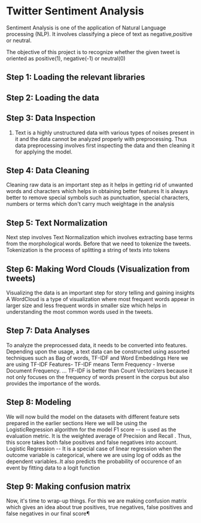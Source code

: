 # Twitter Sentiment Analysis
Sentiment Analysis is one of the application of Natural Language processing (NLP). It involves classifying a piece of text as negative,positive or neutral.

The objective of this project is to recognize whether the given tweet is oriented as positive(1), negative(-1) or neutral(0)

## Step 1: Loading the relevant libraries

## Step 2: Loading the data

## Step 3: Data Inspection
1. Text is a highly unstructured data with various types of noises present in it and the data cannot be analyzed properly with preprocessing. Thus data preprocessing involves first inspecting the data and then cleaning it for applying the model.

## Step 4: Data Cleaning
Cleaning raw data is an important step as it helps in getting rid of unwanted words and characters which helps in obtaining better features
It is always better to remove special symbols such as punctuation, special characters, numbers or terms which don't carry much weightage in the analysis

## Step 5: Text Normalization
Next step involves Text Normalization which involves extracting base terms from the morphological words. Before that we need to tokenize the tweets. Tokenization is the process of splitting a string of texts into tokens

## Step 6: Making Word Clouds (Visualization from tweets)
Visualizing the data is an important step for story telling and gaining insights
A WordCloud is a type of visualization where most frequent words appear in larger size and less frequent words in smaller size which helps in understanding the most common words used in the tweets.

## Step 7: Data Analyses
To analyze the preprocessed data, it needs to be converted into features. Depending upon the usage, a text data can be constructed using assorted techniques such as Bag of words, TF-IDF and Word Embeddings
Here we are using TF-IDF Features- TF-IDF means Term Frequency - Inverse Document Frequency. ... TF-IDF is better than Count Vectorizers because it not only focuses on the frequency of words present in the corpus but also provides the importance of the words.

## Step 8: Modeling
We will now build the model on the datasets with different feature sets prepared in the earlier sections
Here we will be using the LogisticRegression algorithm for the model
F1 score -- is used as the evaluation metric. It is the weighted average of Precision and Recall . Thus, this score takes both false positives and false negatives into account.
Logistic Regression -- It is a special case of linear regression when the outcome variable is categorical, where we are using log of odds as the dependent variables..It also predicts the probability of occurence of an event by fitting data to a logit function

## Step 9: Making confusion matrix
Now, it's time to wrap-up things. For this we are making confusion matrix which gives an idea about true positives, true negatives, false positives and false negatives in our final score¶
